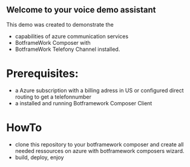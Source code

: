 ## Welcome to your voice demo assistant 

This demo was created to demonstrate the 
- capabilities of azure communication services 
- BotframeWork Composer with
- BotframeWork Telefony Channel installed.

# Prerequisites: 
- a Azure subscription with a billing adress in US or configured direct routing to get a telefonnumber 
- a installed and running Botframework Composer Client


# HowTo
- clone this repository to your botframework composer and create all needed ressources on azure with botframework composers wizard.
- build, deploy, enjoy

